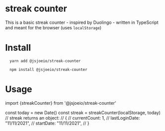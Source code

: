 # streak counter
This is a basic streak counter - inspired by Duolingo - written in TypeScript and meant for the browser (uses `localStorage`)

# Install

```shell  
  yarn add @jsjoeio/streak-counter
```

```
  npm install @jsjoeio/streak-counter
```

# Usage
import {streakCounter} from '@jsjoeio/streak-counter'

const today = new Date()
const streak = streakCounter(localStorage, today)
// streak returns an object:
// {
//    currentCount: 1,
//    lastLoginDate: "11/11/2021",
//    startDate: "11/11/2021",
// }
